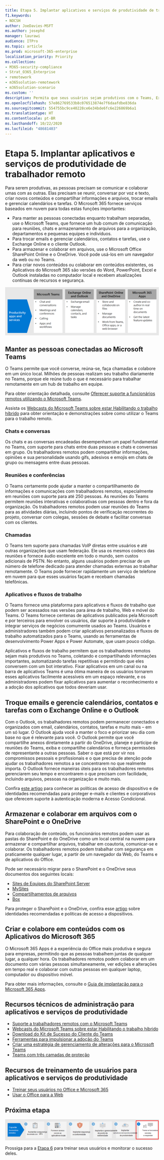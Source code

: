 ```yaml
---
title: Etapa 5. Implantar aplicativos e serviços de produtividade de trabalhador remoto
f1.keywords:
- NOCSH
author: JoeDavies-MSFT
ms.author: josephd
manager: laurawi
audience: ITPro
ms.topic: article
ms.prod: microsoft-365-enterprise
localization_priority: Priority
ms.collection:
- M365-security-compliance
- Strat_O365_Enterprise
- remotework
- m365solution-remotework
- m365solution-scenario
ms.custom: ''
description: Permita que seus usuários sejam produtivos com o Teams, Exchange, Microsoft Office SharePoint Online e outros serviços do Microsoft 365.
ms.openlocfilehash: 57e862769533b8c076513874e7f6daafdbe836da
ms.sourcegitcommit: 554755bc9ce40228ce6e34bde6fc6e226869b6a1
ms.translationtype: HT
ms.contentlocale: pt-BR
ms.lasthandoff: 10/22/2020
ms.locfileid: "48681403"
---
```

# <a name="step-5-deploy-remote-worker-productivity-apps-and-services"></a>Etapa 5. Implantar aplicativos e serviços de produtividade de trabalhador remoto

Para serem produtivas, as pessoas precisam se comunicar e colaborar umas com as outras. Elas precisam se reunir, conversar por voz e texto, criar novos conteúdos e compartilhar informações e arquivos, trocar emails e gerenciar calendários e tarefas. O Microsoft 365 fornece serviços baseados em nuvem para todas estas funções importantes:

- Para manter as pessoas conectadas enquanto trabalham separadas, use o Microsoft Teams, que fornece um hub comum de comunicação para reuniões, chats e armazenamento de arquivos para a organização, departamentos e pequenas equipes e indivíduos. 
- Para trocar emails e gerenciar calendários, contatos e tarefas, use o Exchange Online e o cliente Outlook.
- Para armazenar e colaborar em arquivos, use o Microsoft Office SharePoint Online e o OneDrive. Você pode usá-los em um navegador da web ou no Teams.
- Para criar novos conteúdos ou colaborar em conteúdos existentes, os Aplicativos do Microsoft 365 são versões do Word, PowerPoint, Excel e Outlook instaladas no computador local e recebem atualizações contínuas de recursos e segurança.

![Usar o Teams, o Outlook, o SharePoint, o OneDrive e os aplicativos do Microsoft 365 para se manterem produtivos](../media/empower-people-to-work-remotely/remote-workers-productivity-grid.png)

## <a name="keep-people-connected-with-microsoft-teams"></a>Manter as pessoas conectadas ao Microsoft Teams

O Teams permite que você converse, reúna-se, faça chamadas e colabore em um único local. Milhões de pessoas realizam seu trabalho diariamente no Teams, porque ele reúne tudo o que é necessário para trabalhar remotamente em um hub de trabalho em equipe. 

Para obter orientação detalhada, consulte [Oferecer suporte a funcionários remotos utilizando o Microsoft Teams](https://docs.microsoft.com/microsoftteams/support-remote-work-with-teams). 

Assista os [Webcasts do Microsoft Teams sobre estar Habilitando o trabalho híbrido](https://resources.techcommunity.microsoft.com/enabling-hybrid-work/) para obter orientação e demonstrações sobre como utilizar o Teams para o trabalho remoto.

### <a name="chat-and-conversations"></a>Chats e conversas

Os chats e as conversas encadeadas desempenham um papel fundamental no Teams, com suporte para chats entre duas pessoas e chats e conversas em grupo. Os trabalhadores remotos podem compartilhar informações, opiniões e sua personalidade usando gifs, adesivos e emojis em chats de grupo ou mensagens entre duas pessoas.

### <a name="meetings-and-conferencing"></a>Reuniões e conferências 

O Teams certamente pode ajudar a manter o compartilhamento de informações e comunicações com trabalhadores remotos, especialmente em reuniões com suporte para até 250 pessoas. As reuniões do Teams permitem reuniões interativas e colaborativas com pessoas dentro e fora da organização. Os trabalhadores remotos podem usar reuniões do Teams para as atividades diárias, incluindo pontos de verificação recorrentes do projeto, conversar com colegas, sessões de debate e facilitar conversas com os clientes. 

### <a name="calling"></a>Chamadas

O Teams tem suporte para chamadas VoIP diretas entre usuários e até outras organizações que usam federação. Ele usa os mesmos codecs das reuniões e fornece áudio excelente em todo o mundo, sem custos adicionais de PSTN. No entanto, alguns usuários podem precisar de um número de telefone dedicado para atender chamadas externas ao trabalhar remotamente. O Teams pode fornecer rapidamente um serviço de telefone em nuvem para que esses usuários façam e recebam chamadas telefônicas.

### <a name="apps-and-workflows"></a>Aplicativos e fluxos de trabalho

O Teams fornece uma plataforma para aplicativos e fluxos de trabalho que podem ser acessados nas versões para área de trabalho, Web e móvel do Teams. O Teams fornece centenas de aplicativos publicados pela Microsoft e por terceiros para envolver os usuários, dar suporte à produtividade e integrar serviços de negócios comumente usados ao Teams. Usuários e administradores também podem criar aplicativos personalizados e fluxos de trabalho automatizados para o Teams, usando as ferramentas de desenvolvimento Power Apps e Power Automate, que usam pouco código.

Aplicativos e fluxos de trabalho permitem que os trabalhadores remotos sejam mais produtivos no Teams, coletando e compartilhando informações importantes, automatizando tarefas repetitivas e permitindo que eles conversem com um bot interativo. Fixar aplicativos em um canal ou na barra de aplicativos Teams é uma ótima maneira de os usuários tornarem esses aplicativos facilmente acessíveis em um espaço relevante, e os administradores podem fixar aplicativos para aumentar o reconhecimento e a adoção dos aplicativos que todos deveriam usar.

## <a name="exchange-email-and-manage-calendars-contacts-and-tasks-with-exchange-online-and-outlook"></a>Troque emails e gerencie calendários, contatos e tarefas com o Exchange Online e o Outlook

Com o Outlook, os trabalhadores remotos podem permanecer conectados e organizados com email, calendários, contatos, tarefas e muito mais – em um só lugar. O Outlook ajuda você a manter o foco e priorizar seu dia com base no que é relevante para você. O Outlook permite que você compartilhe anexos diretamente a partir do OneDrive, planeje e participe de reuniões do Teams, exiba e compartilhe calendários e forneça permissões de representante a outras pessoas. Saber o que está por vir nos compromissos pessoais e profissionais e o que precisa de atenção pode ajudar os trabalhadores remotos a se concentrarem no que realmente importa. O Outlook fornece maneiras úteis para os trabalhadores remotos gerenciarem seu tempo e encontrarem o que precisam com facilidade, incluindo arquivos, pessoas na organização e muito mais. 

Confira [este artigo](../security/office-365-security/secure-email-recommended-policies.md) para conhecer as políticas de acesso de dispositivo e de identidades recomendadas para proteger e-mails e clientes e corporativos que oferecem suporte à autenticação moderna e Acesso Condicional.

## <a name="store-and-collaborate-on-files-with-sharepoint-and-onedrive"></a>Armazenar e colaborar em arquivos com o SharePoint e o OneDrive

Para colaboração de conteúdo, os funcionários remotos podem usar as pastas do SharePoint e do OneDrive como um local central na nuvem para armazenar e compartilhar arquivos, trabalhar em coautoria, comunicar-se e colaborar. Os trabalhadores remotos podem trabalhar com segurança em praticamente qualquer lugar, a partir de um navegador da Web, do Teams e de aplicativos do Office.

Pode ser necessário migrar para o SharePoint e o OneDrive seus documentos dos seguintes locais:

- [Sites de Equipes do SharePoint Server](https://docs.microsoft.com/sharepointmigration/sp-teams-sites-migration-guide)
- [MySites](https://docs.microsoft.com/sharepointmigration/mysites-to-onedrive-migration-guide)
- [Compartilhamentos de arquivos](https://docs.microsoft.com/sharepointmigration/fileshare-to-odsp-migration-guide)
- [Box](https://docs.microsoft.com/sharepointmigration/box-to-onedrive-and-sharepoint-migration-guide)

Para proteger o SharePoint e o OneDrive, confira esse [artigo](../security/office-365-security/sharepoint-file-access-policies.md) sobre identidades recomendadas e políticas de acesso a dispositivos.

## <a name="create-and-collaborate-on-content-with-microsoft-365-apps"></a>Criar e colabore em conteúdos com os Aplicativos do Microsoft 365

O Microsoft 365 Apps é a experiência do Office mais produtiva e segura para empresas, permitindo que as pessoas trabalhem juntas de qualquer lugar, a qualquer hora. Os trabalhadores remotos podem colaborar em um documento com várias pessoas simultaneamente, ver edições e alterações em tempo real e colaborar com outras pessoas em qualquer laptop, computador ou dispositivo móvel.

Para obter mais informações, consulte o [Guia de implantação para o Microsoft 365 Apps](https://docs.microsoft.com/deployoffice/deployment-guide-microsoft-365-apps).

## <a name="admin-technical-resources-for-productivity-apps-and-services"></a>Recursos técnicos de administração para aplicativos e serviços de produtividade

- [Suporte a trabalhadores remotos com o Microsoft Teams](https://docs.microsoft.com/microsoftteams/support-remote-work-with-teams)
- [Webcasts do Microsoft Teams sobre estar Habilitando o trabalho híbrido](https://resources.techcommunity.microsoft.com/enabling-hybrid-work/)
- [Download do Kit de Sucesso do Cliente do Teams](https://www.microsoft.com/download/details.aspx?id=54244)
- [Ferramentas para impulsionar a adoção do Teams](https://docs.microsoft.com/microsoftteams/adopt-tools-and-downloads) 
- [Criar uma estratégia de gerenciamento de alterações para o Microsoft Teams](https://docs.microsoft.com/MicrosoftTeams/change-management-strategy)
- [Teams com três camadas de proteção](configure-teams-three-tiers-protection.md)

## <a name="user-training-resources-for-productivity-apps-and-services"></a>Recursos de treinamento de usuários para aplicativos e serviços de produtividade

- [Treinar seus usuários no Office e Microsoft 365](https://support.microsoft.com/office/train-your-users-on-office-and-microsoft-365-7cba3c97-7f19-46ed-a1c6-763971a26c27)
- [Usar o Office para a Web](https://support.microsoft.com/office/get-started-with-office-for-the-web-in-microsoft-365-5622c7c9-721d-4b3d-8cb9-a7276c2470e5)

## <a name="next-step"></a>Próxima etapa

[![Passo 6: Treinar seus usuários e monitorar seu sucesso](../media/empower-people-to-work-remotely/remote-workers-step-grid-6.png)](empower-people-to-work-remotely-train-monitor-usage.md)

Prossiga para a [Etapa 6](empower-people-to-work-remotely-train-monitor-usage.md) para treinar seus usuários e monitorar o sucesso deles.
